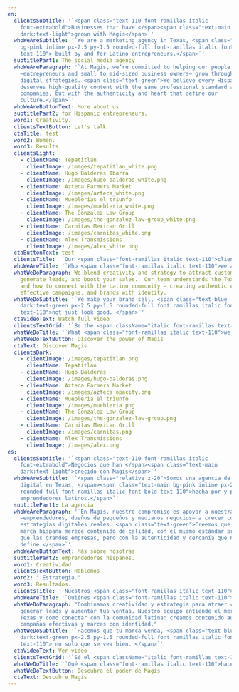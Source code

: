 ```yaml
---
en:
  clientsSubtitle: '`<span class="text-110 font-ramillas italic
    font-extrabold">Businesses that have </span><span class="text-main
    dark:text-light">grown with Magis</span>`'
  whoWeAreSubtitle: '`We are a marketing agency in Texas, <span class="text-main
    bg-pink inline px-2.5 py-1.5 rounded-full font-ramillas italic font-bold
    text-110"> built by and for Latino entrepreneurs.</span>`'
  subtitlePart1: The social media agency
  whoWeAreParagraph: '`At Magis, we’re committed to helping our people
    —entrepreneurs and small to mid-sized business owners— grow through real
    digital strategies. <span class="text-green">We believe every Hispanic brand
    deserves high-quality content with the same professional standard as big
    companies, but with the authenticity and heart that define our
    culture.</span>`'
  whoWeAreButtonText: More about us
  subtitlePart2: for Hispanic entrepreneurs.
  word1: Creativity.
  clientsTextButton: Let's talk
  ctaTitle: test
  word2: Women.
  word3: Results.
  clientsLight:
    - clientName: Tepatitlán
      clientImage: /images/tepatitlan_white.png
    - clientName: Hugo Balderas Ibarra
      clientImage: /images/hugo-balderas_white.png
    - clientName: Azteca Farmers Market
      clientImage: /images/azteca_white.png
    - clientName: Mueblerias el triunfo
      clientImage: /images/muebleria_white.png
    - clientName: The Gonzalez Law Group
      clientImage: /images/the-gonzalez-law-group_white.png
    - clientName: Carnitas Mexican Grill
      clientImage: /images/carnitas_white.png
    - clientName: Alex Transmissions
      clientImage: /images/alex_white.png
  ctaButtonText: test
  clientsTitle: '`Our <span class="font-ramillas italic text-110">clients</span>`'
  whoWeAreTitle: '`Who <span class="font-ramillas italic text-110">we are</span>`'
  whatWeDoParagraph: We blend creativity and strategy to attract customers,
    generate leads, and boost your sales.  Our team understands the Texas market
    and how to connect with the Latino community — creating authentic content,
    effective campaigns, and brands with identity.
  whatWeDoSubtitle: '`We make your brand sell, <span class="text-blue
    dark:text-green px-2.5 py-1.5 rounded-full font ramillas italic font-bold
    text-110">not just look good. </span>`'
  ctaVideoText: Watch full video
  clientsTextGrid: '`Be the <span className="italic font-ramillas text-110">next!</span>`'
  whatWeDoTitle: '`What <span class="font-ramillas italic text-110">we do</span>`'
  whatWeDoTextButton: Discover the power of Magis
  ctaText: Discover Magis
  clientsDark:
    - clientImage: /images/tepatitlan.png
      clientName: Tepatitlán
    - clientName: Hugo Balderas
      clientImage: /images/hugo-balderas.png
    - clientName: Azteca Farmers Market
      clientImage: /images/azteca_opacity.png
    - clientName: Muebleria el triunfo
      clientImage: /images/muebleria.png
    - clientName: The Gonzalez Law Group
      clientImage: /images/the-gonzalez-law-group.png
    - clientName: Carnitas Mexican Grill
      clientImage: /images/carnitas.png
    - clientName: Alex Transmissions
      clientImage: /images/alex.png
es:
  clientsSubtitle: '`<span class="text-110 font-ramillas italic
    font-extrabold">Negocios que han </span><span class="text-main
    dark:text-light">crecido con Magis</span>`'
  whoWeAreSubtitle: '`<span class="relative z-20">Somos una agencia de marketing
    digital en Texas, </span><span class="text-main bg-pink inline px-2.5 py-1.5
    rounded-full font-ramillas italic font-bold text-110">hecha por y para
    emprendedores latinos.</span>`'
  subtitlePart1: La agencia
  whoWeAreParagraph: '`En Magis, nuestro compromiso es apoyar a nuestra gente
    —emprendedores, dueños de pequeños y medianos negocios— a crecer con
    estrategias digitales reales. <span class="text-green">Creemos que cada
    marca hispana merece contenido de calidad, con el mismo estándar profesional
    que las grandes empresas, pero con la autenticidad y cercanía que nos
    define.</span>`'
  whoWeAreButtonText: Más sobre nosotras
  subtitlePart2: emprendedores hispanos.
  word1: Creatividad.
  clientsTextButton: Hablemos
  word2: " Estrategia."
  word3: Resultados.
  clientsTitle: '`Nuestros <span class="font-ramillas italic text-110">clientes</span>`'
  whoWeAreTitle: '`Quiénes <span class="font-ramillas italic text-110">somos</span>`'
  whatWeDoParagraph: "Combinamos creatividad y estrategia para atraer clientes,
    generar leads y aumentar tus ventas. Nuestro equipo entiende el mercado en
    Texas y cómo conectar con la comunidad latina: creamos contenido auténtico,
    campañas efectivas y marcas con identidad."
  whatWeDoSubtitle: '`Hacemos que tu marca venda, <span class="text-blue
    dark:text-green px-2.5 py-1.5 rounded-full font ramillas italic font-bold
    text-110"> no solo que se vea bien. </span>`'
  ctaVideoText: Ver video
  clientsTextGrid: '`Sé el <span className="italic font-ramillas text-110">siguiente!</span>`'
  whatWeDoTitle: '`Qué <span class="font-ramillas italic text-110">hacemos</span>`'
  whatWeDoTextButton: Descubra el poder de Magis
  ctaText: Descubre Magis
---
```


